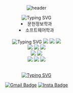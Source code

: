 <div align=center>

![header](https://capsule-render.vercel.app/api?type=cylinder&color=auto&height=200&section=header&text=I'm%20Goeun&fontSize=90&animation=twinkling&desc=and%20I%20seek%20JOY&descAlign=50&descAlignY=73&descSize=35&fontAlignY=46)

<!-- education -->
<img src="https://readme-typing-svg.demolab.com?font=&weight=900&size=30&pause=1000&color=000000&background=FFFFFF&center=true&vCenter=true&width=435&lines=🍏 EDUCATION" alt="Typing SVG" />
<br>
<li>문헌정보학과</li>
<li>소프트웨어학과</li>
<br >
<!-- stacks -->

<img src="https://readme-typing-svg.demolab.com?font=&weight=900&size=30&pause=1000&color=000000&background=FFFFFF&center=true&vCenter=true&width=435&lines=🍏 STACKS" alt="Typing SVG" />

<img src="https://img.shields.io/badge/html5-E34F26?style=for-the-badge&logo=html5&logoColor=white"> 
  <img src="https://img.shields.io/badge/css-1572B6?style=for-the-badge&logo=css3&logoColor=white"> 
  <img src="https://img.shields.io/badge/javascript-F7DF1E?style=for-the-badge&logo=javascript&logoColor=black"> 
<br>
<img src="https://img.shields.io/badge/typescript-3178C6?style=for-the-badge&logo=Typescript&logoColor=black">
<img src="https://img.shields.io/badge/react-61DAFB?style=for-the-badge&logo=react&logoColor=black">
<img src="https://img.shields.io/badge/nextjs-000000?style=for-the-badge&logo=Next.js&logoColor=white">
<br />
<img src="https://img.shields.io/badge/styled components-DB7093?style=for-the-badge&logo=styled-components&logoColor=white">
<img src="https://img.shields.io/badge/tailwind css-06B6D4?style=for-the-badge&logo=Tailwind CSS&logoColor=white">
<br>
<img src="https://img.shields.io/badge/Python-3776AB?style=for-the-badge&logo=Python&logoColor=white">
<img src="https://img.shields.io/badge/C-A8B9CC?style=for-the-badge&logo=C&logoColor=black">
<img src="https://img.shields.io/badge/R-276DC3?style=for-the-badge&logo=R&logoColor=white">
<br/><br/>

<!-- more info -->

<a href="https://git.io/typing-svg"><img src="https://readme-typing-svg.demolab.com?font=&weight=900&size=30&pause=1000&color=000000&background=FFFFFF&center=true&vCenter=true&width=435&lines=🍏 MORE+INFO" alt="Typing SVG" /></a>

<div>

<a href="mailto:0young384@gmail.com"><img alt="Gmail Badge" src="https://img.shields.io/badge/Gmail-d14836?style=flat-square&logo=Gmail&logoColor=white&link=mailto:0young384@gmail.com"></a>
<a href="https://instagram.com/_kuyin"><img alt="Insta Badge" src="https://img.shields.io/badge/instagram-E4405F?style=flat&logo=instagram&logoColor=white"></a>

</div>
</div>

